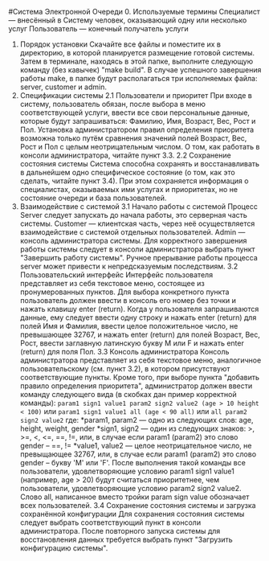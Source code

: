 #Система Электронной Очереди
0. Используемые термины
    Специалист — внесённый в Систему человек, оказывающий одну или несколько услуг 
    Пользователь — конечный получатель услуги
1. Порядок установки
    Скачайте все файлы и поместите их в директорию, в которой планируется размещение готовой системы. Затем в терминале, находясь в этой папке, выполните следующую команду (без кавычек) "make build". В случае успешного завершения работы make, в папке будут располагаться три исполняемых файла: server, customer и admin. 
2. Спецификации системы
    2.1 Пользователи и приоритет
        При входе в систему, пользователь обязан, после выбора в меню соответствующей услуги, ввести все свои персональные данные, которые будут запрашиваться: Фамилию, Имя, Возраст, Вес, Рост и Пол. Установка администратором правил определения приоритета возможна только путём сравнения значений полей Возраст, Вес, Рост и Пол с целым неотрицательным числом. О том, как работать в консоли администратора, читайте пункт 3.3.
    2.2 Сохранение состояния системы
        Система способна сохранять и восстанавливать в дальнейшем одно специфическое состояние (о том, как это сделать, читайте пункт 3.4). При этом сохраняется информация о специалистах, оказываемых ими услугах и приоритетах, но не состояние очереди и база пользователей.
3. Взаимодействие с системой
    3.1 Начало работы с системой
        Процесс Server следует запускать до начала работы, это серверная часть системы. Customer — клиентская часть, через неё осуществляется взаимодействие с системой отдельных пользователей. Admin — консоль администратора системы. Для корректного завершения работы системы следует в консоли администратора выбрать пункт "Завершить работу системы". Ручное прерывание работы процесса server может привести к непредсказуемым последствиям. 
    3.2 Пользовательский интерфейс
        Интерфейс пользователя представляет из себя текстовое меню, состоящее из пронумерованных пунктов. Для выбора конкретного пункта пользователь должен ввести в консоль его номер без точки и нажать клавишу enter (return). Когда у пользователя запрашиваются данные, ему следует ввести одну строку и нажать enter (return) для полей Имя и Фамилия, ввести целое положительное число, не превышающее 32767, и нажать enter (return) для полей Возраст, Вес, Рост, ввести заглавную латинскую букву M или F и нажать enter (return) для поля Пол. 
    3.3 Консоль администратора
        Консоль администратора представляет из себя текстовое меню, аналогичное пользовательскому (см. пункт 3.2), в котором присутствуют соответствующие пункты. Кроме того, при выборе пункта "добавить правило определения приоритета", администратор должен ввести команду следующего вида (в скобках дан пример корректной команды):
        `param1 sign1 value1 param2 sign2 value2 (age > 10 height < 100)`
        или
        `param1 sign1 value1 all (age < 90 all)`
        или
            `all param2 sign2 value2`
        где:
             *param1, param2 — одно из следующих слов: age, height, weight, gender 
             *sign1, sign2 — один из следующих знаков: >, >=, <, <=, ==, !=, или, в случае если param1 (param2) это слово gender – ==, !=
             *value1, value2 — целое неотрицательное число, не превыщающее 32767, или, в случае если param1 (param2) это слово gender – букву 'M' или 'F'. 
        После выполнения такой команды все пользователи, удовлетворяющие условию param1 sign1 value1 (например, age > 20) будут считаться приоритетнее, чем пользователи, удовлетворяющие условию param2 sign2 value2. Слово all, написанное вместо тройки param sign value обозначает всех пользователей.
    3.4 Сохранение состояния системы и загрузка сохранённой конфигурации
        Для сохранения состояния системы следует выбрать соответствующий пункт в консоли администратора. После повторного запуска системы для восстановления данных требуется выбрать пункт "Загрузить конфигурацию системы".